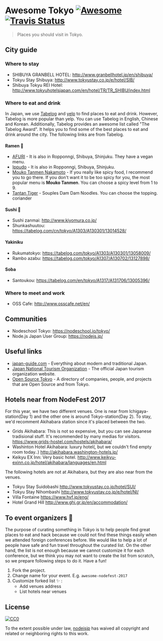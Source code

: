 [awesome-link]:  https://github.com/sindresorhus/awesome
[awesome-badge]: https://cdn.rawgit.com/sindresorhus/awesome/d7305f38d29fed78fa85652e3a63e154dd8e8829/media/badge.svg
[travis-link]:   https://travis-ci.org/nodejsjp/awesome-tokyo
[travis-badge]:  https://travis-ci.org/nodejsjp/awesome-tokyo.svg?branch=master

# Awesome Tokyo [![Awesome][awesome-badge]][awesome-link] [![Travis Status][travis-badge]][travis-link]

> Places you should visit in Tokyo.

## City guide

### Where to stay
+ SHIBUYA GRANBELL HOTEL: http://www.granbellhotel.jp/en/shibuya/
+ Tokyu Stay Shibuya: http://www.tokyustay.co.jp/e/hotel/SIB/
+ Shibuya Tokyu REI Hotel: http://www.tokyuhotelsjapan.com/en/hotel/TR/TR_SHIBU/index.html

### Where to eat and drink

In Japan, we use [Tabelog](https://tabelog.com/en/) and [yelp](https://www.yelp.com/%E6%9D%B1%E4%BA%AC) to find places to eat and drink. However, Tabelog is more popular than yelp. You can use Tabelog in English, Chinese and Korean. Additionally, Tabelog provides an awesome list called "The Tabelog Award". It helps you to find some of the best places to eat and drink around the city. The following links are from Tabelog.

#### Ramen :ramen:
+ [AFURI](https://tabelog.com/en/tokyo/A1303/A130302/13005500/) - It is also in Ropponngi, Shibuya, Shinjuku. They have a vegan menu.
+ [Ippudo](https://tabelog.com/en/tokyo/A1304/A130401/13168295/) - It is also in Ropponngi, Shibuya, Shinjuku.
+ [Mouko Tanmen Nakamoto](https://tabelog.com/en/tokyo/A1303/A130301/13094387/) - If you really like spicy food, I recommend you to go there. If you don't want it to be too spicy for you, the most popular menu is **Mouko Tanmen**. You can choose a spicy level from 1 to 9.
+ [Tantan Tiger](https://tabelog.com/en/tokyo/A1311/A131103/13198944/) - Souples Dam Dam Noodles. You can choose the topping. coriander

#### Sushi :sushi:
+ Sushi zanmai: http://www.kiyomura.co.jp/
+ Shunkashuutou: https://tabelog.com/cn/tokyo/A1303/A130301/13014528/

#### Yakiniku
+ Rukumatokyo: https://tabelog.com/tokyo/A1303/A130301/13058009/
+ Rambo azabu: https://tabelog.com/tokyo/A1307/A130702/13127898/

#### Soba
+ Santoukou: https://tabelog.com/en/tokyo/A1317/A131706/13005396/

### Where to meet and work
+ OSS Cafe: http://www.osscafe.net/en/

## Communities
+ Nodeschool Tokyo: https://nodeschool.io/tokyo/
+ Node.js Japan User Group: https://nodejs.jp/

## Useful links

+ [japan-guide.com](https://www.japan-guide.com/) - Everything about modern and traditional Japan.
+ [Japan National Tourism Organization](https://www.jnto.go.jp/eng/) - The official Japan tourism organization website.
+ [Open Source Tokyo](https://github.com/opensourcecities/tokyo) - A directory of companies, people, and projects that are Open Source and from Tokyo.

## Hotels near from NodeFest 2017

For this year, we have two different venues. One is near from Ichigaya-station(Day 1) and the other one is around Tokyo-station(Day 2). To stay, we'd recomment Akihabara station since it's placed between the two.

+ Grids Akihabara: This is not so expensive, but you can see Japanese tradisional stuff. It's recommended by many medias for visitors. https://www.grids-hostel.com/hostels/akihabara/ 
+ Washinton Hotel Akihabara: luxury hotel(, but we couldn't find empty room today..)  http://akihabara.washington-hotels.jp/
+ Keikyu EX Inn: Very basic hotel. http://www.keikyu-exinn.co.jp/hotel/akihabara/languages/en.html

The following hotels are not at Akihabara, but they are also near from the venues.

+ Tokyu Stay Suidobashi http://www.tokyustay.co.jp/hotel/SUI/
+ Tokyu Stay Nihombashi http://www.tokyustay.co.jp/e/hotel/NI/
+ Villa Fontaine https://www.hvf.jp/eng/
+ Hotel Grand Hill http://www.ghi.gr.jp/en/accommodation/ 

## To event organizers :raised_hands:

The purpose of curating something in Tokyo is to help people find great places to eat and hack because we could not find these things easily when we attended foreign conferences before. We would like to help a lot of people have safe and fun travel throughout the curated list. On the other hand, the list is not enough because we cannot customize it for each conference, but we think you may not want to create the list from scratch, so we prepare following steps to do it. Have a fun!

1. Fork the project.
2. Change name for your event. E.g. `awesome-nodefest-2017`
3. Customize forked list :sparkles: :
   + Add venues address
   + List hotels near venues

## License

[![CC0](http://mirrors.creativecommons.org/presskit/buttons/88x31/svg/cc-zero.svg)](https://creativecommons.org/publicdomain/zero/1.0/)

To the extent possible under law, [nodejsjp](https://github.com/nodejsjp) has waived all copyright and related or neighboring rights to this work.
